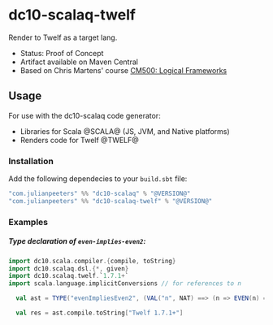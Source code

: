 # dc10-scalaq-twelf
Render to Twelf as a target lang.
 - Status: Proof of Concept
 - Artifact available on Maven Central
 - Based on Chris Martens' course [CM500: Logical Frameworks](https://github.com/chrisamaphone/lf-class)

## Usage
For use with the dc10-scalaq code generator:
 - Libraries for Scala @SCALA@ (JS, JVM, and Native platforms)
 - Renders code for Twelf @TWELF@

### Installation

Add the following dependecies to your `build.sbt` file:

```scala
"com.julianpeeters" %% "dc10-scalaq" % "@VERSION@"
"com.julianpeeters" %% "dc10-scalaq-twelf" % "@VERSION@"
```

### Examples

##### Type declaration of `even-implies-even2`:

```scala mdoc:reset
import dc10.scala.compiler.{compile, toString}
import dc10.scalaq.dsl.{*, given}
import dc10.scalaq.twelf.`1.7.1+`
import scala.language.implicitConversions // for references to n

  val ast = TYPE("evenImpliesEven2", (VAL("n", NAT) ==> (n => EVEN(n) ==> EVEN2(n))))

  val res = ast.compile.toString["Twelf 1.7.1+"]
```